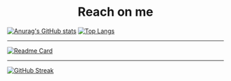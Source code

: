  <center><h1>Reach on me</h1></center>

[![Anurag's GitHub stats](https://github-readme-stats.vercel.app/api?username=Cthaat&show_icons=true&theme=dark&line_height=33.5)](https://github.com/anuraghazra/github-readme-stats)  [![Top Langs](https://github-readme-stats.vercel.app/api/top-langs/?username=Cthaat&show_icons=true&theme=dark)](https://github.com/anuraghazra/github-readme-stats)

---

[![Readme Card](https://github-readme-stats.vercel.app/api/pin/?username=Cthaat&repo=JavaChat&theme=dark&show_owner=true)](https://github.com/Cthaat/JavaChat)

---

[![GitHub Streak](https://github-readme-streak-stats.herokuapp.com/?user=Cthaat&theme=dark)](https://github.com/Cthaat)

